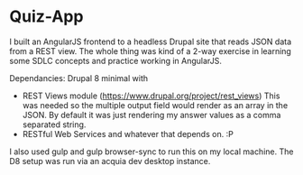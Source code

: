 # Quiz-App
I built an AngularJS frontend to a headless Drupal site that reads JSON data from a REST view. The whole thing was kind of a 2-way exercise in learning some SDLC concepts and practice working in AngularJS.

Dependancies:
Drupal 8 minimal with 
- REST Views module (https://www.drupal.org/project/rest_views) This was needed so the multiple output field would render as an array in the JSON. By default it was just rendering my answer values as a comma separated string.
- RESTful Web Services and whatever that depends on. :P

I also used gulp and gulp browser-sync to run this on my local machine.
The D8 setup was run via an acquia dev desktop instance.
